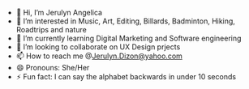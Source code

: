 - 👋 Hi, I’m Jerulyn Angelica
- 👀 I’m interested in Music, Art, Editing, Billards, Badminton, Hiking, Roadtrips and nature
- 🌱 I’m currently learning Digital Marketing and Software engineering
- 💞️ I’m looking to collaborate on UX Design prjects
- 📫 How to reach me @Jerulyn.Dizon@yahoo.com
- 😄 Pronouns: She/Her
- ⚡ Fun fact: I can say the alphabet backwards in under 10 seconds

<!---
Littlelyn/Littlelyn is a ✨ special ✨ repository because its `README.md` (this file) appears on your GitHub profile.
You can click the Preview link to take a look at your changes.
--->
